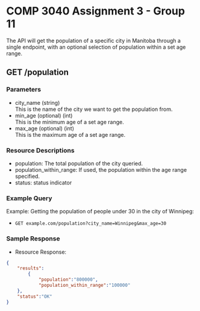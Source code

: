 # COMP 3040 Assignment 3 - Group 11
  
The API will get the population of a specific city in Manitoba through a single endpoint, with an optional selection of population within a set age range.

## GET /population
### Parameters
- city_name (string)  
  This is the name of the city we want to get the population from.
- min_age (optional) (int)  
  This is the minimum age of a set age range.
- max_age (optional) (int)  
  This is the maximum age of a set age range.

### Resource Descriptions
- population: The total population of the city queried.
- population_within_range: If used, the population within the age range specified.
- status: status indicator

### Example Query
Example: Getting the population of people under 30 in the city of Winnipeg:
- `GET example.com/population?city_name=Winnipeg&max_age=30`

### Sample Response
- Resource Response:
```json
{
    "results":
        {
    	    "population":"800000",
    	    "population_within_range":"100000"
	},
    "status":"OK"
}
```
